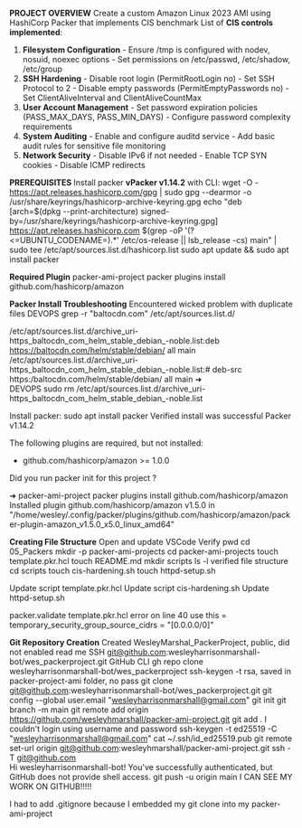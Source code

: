 **PROJECT OVERVIEW**
Create a custom Amazon Linux 2023 AMI using HashiCorp Packer that implements CIS benchmark
List of **CIS controls implemented**:
1. **Filesystem Configuration** - Ensure /tmp is configured with nodev, nosuid, noexec options - Set permissions on /etc/passwd, /etc/shadow, /etc/group 
2. **SSH Hardening** - Disable root login (PermitRootLogin no) - Set SSH Protocol to 2 - Disable empty passwords (PermitEmptyPasswords no) - Set ClientAliveInterval and ClientAliveCountMax 
3. **User Account Management** - Set password expiration policies (PASS_MAX_DAYS, PASS_MIN_DAYS) - Configure password complexity requirements 
4. **System Auditing** - Enable and configure auditd service - Add basic audit rules for sensitive file monitoring 
5. **Network Security** - Disable IPv6 if not needed - Enable TCP SYN cookies - Disable ICMP redirects

**PREREQUISITES**
Install packer **vPacker v1.14.2** with CLI: 
wget -O - https://apt.releases.hashicorp.com/gpg | sudo gpg --dearmor -o /usr/share/keyrings/hashicorp-archive-keyring.gpg
echo "deb [arch=$(dpkg --print-architecture) signed-by=/usr/share/keyrings/hashicorp-archive-keyring.gpg] https://apt.releases.hashicorp.com $(grep -oP '(?<=UBUNTU_CODENAME=).*' /etc/os-release || lsb_release -cs) main" | sudo tee /etc/apt/sources.list.d/hashicorp.list
sudo apt update && sudo apt install packer

**Required Plugin** packer-ami-project packer plugins install github.com/hashicorp/amazon 

**Packer Install Troubleshooting**
Encountered wicked problem with duplicate files
DEVOPS grep -r "baltocdn.com" /etc/apt/sources.list.d/

/etc/apt/sources.list.d/archive_uri-https_baltocdn_com_helm_stable_debian_-noble.list:deb https://baltocdn.com/helm/stable/debian/ all main
/etc/apt/sources.list.d/archive_uri-https_baltocdn_com_helm_stable_debian_-noble.list:# deb-src https:/baltocdn.com/helm/stable/debian/ all main
➜  
DEVOPS sudo rm /etc/apt/sources.list.d/archive_uri-https_baltocdn_com_helm_stable_debian_-noble.list

Install packer: sudo apt install packer
Verified install was successful Packer v1.14.2                                           

The following plugins are required, but not installed:

* github.com/hashicorp/amazon >= 1.0.0

Did you run packer init for this project ?


➜  packer-ami-project packer plugins install github.com/hashicorp/amazon                                                                                      
Installed plugin github.com/hashicorp/amazon v1.5.0 in "/home/wesley/.config/packer/plugins/github.com/hashicorp/amazon/packer-plugin-amazon_v1.5.0_x5.0_linux_amd64"

**Creating File Structure**
Open and update VSCode
Verify pwd
cd 05_Packers
mkdir -p packer-ami-projects
cd packer-ami-projects
touch template.pkr.hcl
touch README.md
mkdir scripts
ls -l
verified file structure
cd scripts
touch cis-hardening.sh
touch httpd-setup.sh

Update script template.pkr.hcl
Update script cis-hardening.sh
Update httpd-setup.sh

packer.validate template.pkr.hcl
error on line 40 
use this = temporary_security_group_source_cidrs = "[0.0.0.0/0]"

**Git Repository Creation**
Created WesleyMarshal_PackerProject, public, did not enabled read me
SSH git@github.com:wesleyharrisonmarshall-bot/wes_packerproject.git
GitHub CLI gh repo clone wesleyharrisonmarshall-bot/wes_packerproject
ssh-keygen -t rsa, saved in packer-project-ami folder, no pass
git clone git@github.com:wesleyharrisonmarshall-bot/wes_packerproject.git
git config --global user.email "wesleyharrisonmarshall@gmail.com"
git init
git branch -m main
git remote add origin https://github.com/wesleyhmarshall/packer-ami-project.git
git add .
I couldn't login using username and password
ssh-keygen -t ed25519 -C "wesleyharrisonmarshall@gmail.com"
cat ~/.ssh/id_ed25519.pub
git remote set-url origin git@github.com:wesleyhmarshall/packer-ami-project.git
ssh -T git@github.com                                                      
Hi wesleyharrisonmarshall-bot! You've successfully authenticated, but GitHub does not provide shell access.
git push -u origin main
I CAN SEE MY WORK ON GITHUB!!!!!

I had to add .gitignore because I embedded my git clone into my packer-ami-project
